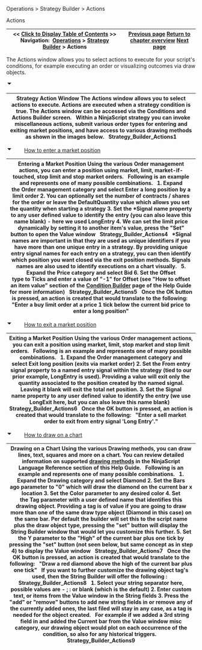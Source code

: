 ﻿


Operations \> Strategy Builder \> Actions






















Actions







| \<\< [Click to Display Table of Contents](actions.md) \>\> **Navigation:**     [Operations](operations.md) \> [Strategy Builder](strategy_builder.md) \> Actions | [Previous page](strategybuilder_condition_builder.md) [Return to chapter overview](strategy_builder.md) [Next page](time__sales.md) |
| --- | --- |














The Actions window allows you to select actions to execute for your script's conditions, for example executing an order or visualizing outcomes via draw objects.


![tog_minus](tog_minus.gif)




| Strategy Action Window The Actions window allows you to select actions to execute. Actions are executed when a strategy condition is true. The Actions window can be accessed via the Conditions and Actions Builder screen.   Within a NinjaScript strategy you can invoke miscellaneous actions, submit various order types for entering and exiting market positions, and have access to various drawing methods as shown in the images below.   Strategy_Builder_Actions1 |
| --- |



![tog_minus](tog_minus.gif)        [How to enter a market position](javascript:HMToggle('toggle','HowToEnterAMarketPosition','HowToEnterAMarketPosition_ICON'))




| Entering a Market Position Using the various Order management actions, you can enter a position using market, limit, market\-if\-touched, stop limit and stop market orders.   Following is an example and represents one of many possible combinations.   1\. Expand the Order management category and select Enter a long position by a limit order 2\. You can optionally set the number of contracts / shares for the order or leave the DefaultQuantity value which allows you set the quantity when starting a strategy 3\. Set the \*Signal name property to any user defined value to identify the entry (you can also leave this name blank) \- here we used LongEntry 4\. We can set the limit price dynamically by setting it to another item's value, press the "Set" button to open the Value window   Strategy_Builder_Actions4   \*Signal names are important in that they are used as unique identifiers if you have more than one unique entry in a strategy. By providing unique entry signal names for each entry on a strategy, you can then identify which position you want closed via the exit position methods. Signals names are also used to identify executions on a chart visually.   5\. Expand the Price category and select Bid 6\. Set the Offset type to Ticks and enter a value of "\-1" for Offset (see "How to offset an item value" section of the [Condition Builder](strategybuilder_condition_builder.md) page of the Help Guide for more information)   Strategy_Builder_Actions5   Once the OK button is pressed, an action is created that would translate to the following:   "Enter a buy limit order at a price 1 tick below the current bid price to enter a long position" |
| --- |



![tog_minus](tog_minus.gif)        [How to exit a market position](javascript:HMToggle('toggle','HowToExitAMarketPosition','HowToExitAMarketPosition_ICON'))




| Exiting a Market Position Using the various Order management actions, you can exit a position using market, limit, stop market and stop limit orders.   Following is an example and represents one of many possible combinations.   1\. Expand the Order management category and select Exit long position (exits via market order) 2\. Set the From entry signal property to a named entry signal within the strategy (tied to our prior example, LongEntry is used). Providing a value will exit only the quantity associated to the position created by the named signal. Leaving it blank will exit the total net position. 3\. Set the Signal name property to any user defined value to identify the entry (we use LongExit here, but you can also leave this name blank)   Strategy_Builder_Actions6   Once the OK button is pressed, an action is created that would translate to the following:   "Enter a sell market order to exit from entry signal 'Long Entry'." |
| --- |



![tog_minus](tog_minus.gif)        [How to draw on a chart](javascript:HMToggle('toggle','HowToDrawOnAChart','HowToDrawOnAChart_ICON'))




| Drawing on a Chart Using the various Drawing methods, you can draw lines, text, squares and more on a chart. You can review detailed information on supported [drawing methods](drawing.md) in the NinjaScript Language Reference section of this Help Guide.   Following is an example and represents one of many possible combinations.   1\. Expand the Drawing category and select Diamond 2\. Set the Bars ago parameter to "0" which will draw the diamond on the current bar x location 3\. Set the Color parameter to any desired color 4\. Set the Tag parameter with a user defined name that identifies this drawing object. Providing a tag is of value if you are going to draw more than one of the same draw type object (Diamond in this case) on the same bar. Per default the builder will set this to the script name plus the draw object type, pressing the "set" button will display the String Builder window that would let you customize this further. 5\. Set the Y parameter to the "High" of the current bar plus one tick by pressing the "set" button (not seen below, but same concept as in step 4\) to display the Value window   Strategy_Builder_Actions7   Once the OK button is pressed, an action is created that would translate to the following:   "Draw a red diamond above the high of the current bar plus one tick"   If you want to further customize the drawing object tag's used, then the String Builder will offer the following :   Strategy_Builder_Actions8   1\. Select your string separator here, possible values are \- ; : or blank (which is the default) 2\. Enter custom text, or items from the Value window in the String fields 3\. Press the "add" or "remove" buttons to add new string fields in or remove any of the currently added ones, the last filed will stay in any case, as a tag is needed for the object created.   For example if we added a 3rd string field in and added the Current bar from the Value window misc category, our drawing object would plot on each occurrence of the condition, so also for any historical triggers.   Strategy_Builder_Actions9 |
| --- |



## 









